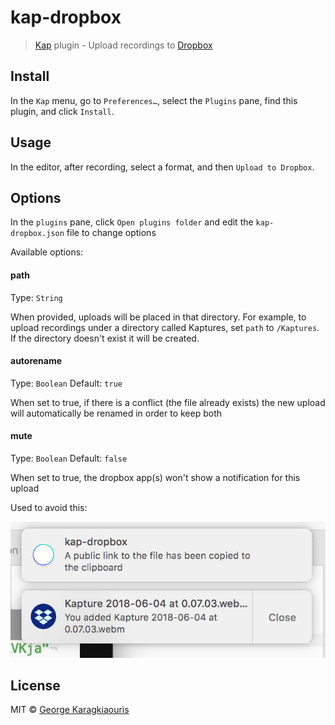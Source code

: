 # kap-dropbox

> [Kap](https://github.com/wulkano/kap) plugin - Upload recordings to [Dropbox](https://dropbox.com)


## Install

In the `Kap` menu, go to `Preferences…`, select the `Plugins` pane, find this plugin, and click `Install`.


## Usage

In the editor, after recording, select a format, and then `Upload to Dropbox`.

## Options

In the `plugins` pane, click `Open plugins folder` and edit the `kap-dropbox.json` file to change options

Available options:

#### path
Type: `String`

When provided, uploads will be placed in that directory. For example, to upload recordings under a directory called Kaptures, set `path` to `/Kaptures`. If the directory doesn't exist it will be created.

#### autorename
Type: `Boolean`
Default: `true`

When set to true, if there is a conflict (the file already exists) the new upload will automatically be renamed in order to keep both

#### mute
Type: `Boolean`
Default: `false`

When set to true, the dropbox app(s) won't show a notification for this upload

Used to avoid this:

![double](media/double.png)

## License

MIT © [George Karagkiaouris](https://gkaragkiaouris.com)
